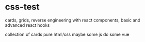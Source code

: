# css-test

cards, grids, reverse engineering with react components, basic and advanced react hooks




collection of cards pure html/css
maybe some js do some vue

